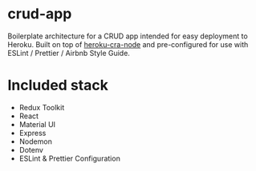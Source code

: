 # crud-app

Boilerplate architecture for a CRUD app intended for easy deployment to Heroku. Built on top of [heroku-cra-node](https://github.com/mars/heroku-cra-node) and pre-configured for use with ESLint / Prettier / Airbnb Style Guide.
# Included stack

- Redux Toolkit
- React
- Material UI
- Express
- Nodemon
- Dotenv
- ESLint & Prettier Configuration